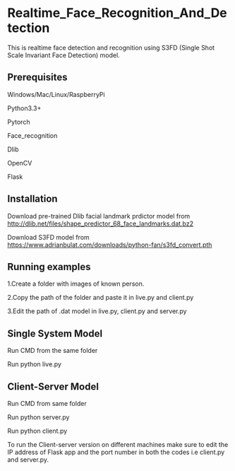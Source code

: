 # Realtime_Face_Recognition_And_Detection
This is realtime face detection and recognition using S3FD (Single Shot Scale Invariant Face Detection) model. 
## Prerequisites
Windows/Mac/Linux/RaspberryPi

Python3.3+

Pytorch

Face_recognition

Dlib

OpenCV

Flask

## Installation

Download pre-trained Dlib facial landmark prdictor model from http://dlib.net/files/shape_predictor_68_face_landmarks.dat.bz2

Download S3FD model from https://www.adrianbulat.com/downloads/python-fan/s3fd_convert.pth

## Running examples
1.Create a folder with images of known person.

2.Copy the path of the folder and paste it in live.py and client.py

3.Edit the path of .dat model in live.py, client.py and server.py

## Single System Model

Run CMD from the same folder

Run python live.py

## Client-Server Model

Run CMD from same folder

Run python server.py

Run python client.py

To run the Client-server version on different machines make sure to edit the IP address of Flask app and the port number in both the codes i.e client.py and server.py.

